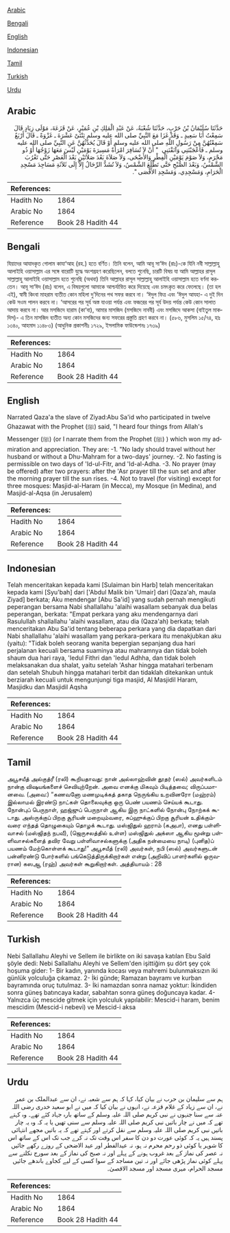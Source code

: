 [Arabic](#arabic)

[Bengali](#bengali)

[English](#english)

[Indonesian](#indonesian)

[Tamil](#tamil)

[Turkish](#turkish)

[Urdu](#urdu)

## Arabic


<div dir="rtl" lang="ar" style={{fontSize:'larger',backgroundColor:'#f8f9fa',padding:20}}>
حَدَّثَنَا سُلَيْمَانُ بْنُ حَرْبٍ، حَدَّثَنَا شُعْبَةُ، عَنْ عَبْدِ الْمَلِكِ بْنِ عُمَيْرٍ، عَنْ قَزَعَةَ، مَوْلَى زِيَادٍ قَالَ سَمِعْتُ أَبَا سَعِيدٍ ـ وَقَدْ غَزَا مَعَ النَّبِيِّ صلى الله عليه وسلم ثِنْتَىْ عَشْرَةَ ـ غَزْوَةً ـ قَالَ أَرْبَعٌ سَمِعْتُهُنَّ مِنْ رَسُولِ اللَّهِ صلى الله عليه وسلم أَوْ قَالَ يُحَدِّثُهُنَّ عَنِ النَّبِيِّ صلى الله عليه وسلم ـ فَأَعْجَبْنَنِي وَآنَقْنَنِي ‏ "‏ أَنْ لاَ تُسَافِرَ امْرَأَةٌ مَسِيرَةَ يَوْمَيْنِ لَيْسَ مَعَهَا زَوْجُهَا أَوْ ذُو مَحْرَمٍ، وَلاَ صَوْمَ يَوْمَيْنِ الْفِطْرِ وَالأَضْحَى، وَلاَ صَلاَةَ بَعْدَ صَلاَتَيْنِ بَعْدَ الْعَصْرِ حَتَّى تَغْرُبَ الشَّمْسُ، وَبَعْدَ الصُّبْحِ حَتَّى تَطْلُعَ الشَّمْسُ، وَلاَ تُشَدُّ الرِّحَالُ إِلاَّ إِلَى ثَلاَثَةِ مَسَاجِدَ مَسْجِدِ الْحَرَامِ، وَمَسْجِدِي، وَمَسْجِدِ الأَقْصَى ‏"‏‏.‏
</div>
<div style={{backgroundColor:'#f8f9fa',padding:20, marginBottom: 10}}><table> <thead> <tr> <th>References:</th> <th></th> </tr> </thead> <tbody><tr><td>Hadith No</td><td>1864</td></tr><tr><td>Arabic No</td><td>1864</td></tr><tr><td>Reference</td><td>Book 28 Hadith 44</td></tr></tbody></table></div>

## Bengali


<div dir="ltr" lang="bn" style={{fontSize:'larger',backgroundColor:'#f8f9fa',padding:20}}>
যিয়াদের আযাদকৃত গোলাম কাযা‘আহ (রহ.) হতে বর্ণিত। তিনি বলেন, আমি আবূ সা‘ঈদ (রাঃ)-কে যিনি নবী সাল্লাল্লাহু আলাইহি ওয়াসাল্লাম এর সঙ্গে বারোটি যুদ্ধে অংশগ্রহণ করেছিলেন, বলতে শুনেছি, চারটি বিষয় যা আমি আল্লাহর রাসূল সাল্লাল্লাহু আলাইহি ওয়াসাল্লাম হতে শুনেছি (অথবা) তিনি আল্লাহর রাসূল সাল্লাল্লাহু আলাইহি ওয়াসাল্লাম হতে বর্ণনা করতেন। আবূ সা‘ঈদ (রাঃ) বলেন, এ বিষয়গুলো আমাকে আশ্চর্যান্বিত করে দিয়েছে এবং চমৎকৃত করে ফেলেছে। (তা হল এই), স্বামী কিংবা মাহরাম ব্যতীত কোন মহিলা দু’দিনের পথ সফর করবে না। ‘ঈদুল ফিত্র এবং ‘ঈদুল আযহা- এ দুই দিন কেউ সওম পালন করবে না। ‘আসরের পর সূর্য অস্ত যাওয়া পর্যন্ত এবং ফজরের পর সূর্য উদয় পর্যন্ত কেউ কোন সালাত আদায় করবে না। আর মসজিদে হারাম (কা‘বা), আমার মাসজিদ (মসজিদে নাববী) এবং মসজিদে আকসা (বাইতুল মাকদিস)- এ তিন মাসজিদ ব্যতীত অন্য কোন মসজিদের জন্য সফরের প্রস্তুতি গ্রহণ করবে না। (৫৮৬, মুসলিম ১৫/৭৪, হাঃ ১৩৪০, আহমাদ ১১৪৮৩) (আধুনিক প্রকাশনীঃ ১৭২৯, ইসলামিক ফাউন্ডেশনঃ ১৭৩৯)
</div>
<div style={{backgroundColor:'#f8f9fa',padding:20, marginBottom: 10}}><table> <thead> <tr> <th>References:</th> <th></th> </tr> </thead> <tbody><tr><td>Hadith No</td><td>1864</td></tr><tr><td>Arabic No</td><td>1864</td></tr><tr><td>Reference</td><td>Book 28 Hadith 44</td></tr></tbody></table></div>

## English


<div dir="ltr" lang="en" style={{fontSize:'larger',backgroundColor:'#f8f9fa',padding:20}}>
Narrated Qaza'a the slave of Ziyad:Abu Sa'id who participated in twelve Ghazawat with the Prophet (ﷺ) said, "I heard four things from Allah's Messenger (ﷺ) (or I narrate them from the Prophet (ﷺ) ) which won my admiration and appreciation. They are: -1. "No lady should travel without her husband or without a Dhu-Mahram for a two-days' journey. -2. No fasting is permissible on two days of 'Id-ul-Fitr, and 'Id-al-Adha. -3. No prayer (may be offered) after two prayers: after the 'Asr prayer till the sun set and after the morning prayer till the sun rises. -4. Not to travel (for visiting) except for three mosques: Masjid-al-Haram (in Mecca), my Mosque (in Medina), and Masjid-al-Aqsa (in Jerusalem)
</div>
<div style={{backgroundColor:'#f8f9fa',padding:20, marginBottom: 10}}><table> <thead> <tr> <th>References:</th> <th></th> </tr> </thead> <tbody><tr><td>Hadith No</td><td>1864</td></tr><tr><td>Arabic No</td><td>1864</td></tr><tr><td>Reference</td><td>Book 28 Hadith 44</td></tr></tbody></table></div>

## Indonesian


<div dir="ltr" lang="id" style={{fontSize:'larger',backgroundColor:'#f8f9fa',padding:20}}>
Telah menceritakan kepada kami [Sulaiman bin Harb] telah menceritakan kepada kami [Syu'bah] dari ['Abdul Malik bin 'Umair] dari [Qaza'ah, maula Ziyad] berkata; Aku mendengar [Abu Sa'id] yang sudah pernah mengikuti peperangan bersama Nabi shallallahu 'alaihi wasallam sebanyak dua belas peperangan, berkata: "Empat perkara yang aku mendengarnya dari Rasulullah shallallahu 'alaihi wasallam, atau dia (Qaza'ah) berkata; telah menceritakan Abu Sa'id tentang beberapa perkara yang dia dapatkan dari Nabi shallallahu 'alaihi wasallam yang perkara-perkara itu menakjubkan aku (yaitu): "Tidak boleh seorang wanita bepergian sepanjang dua hari perjalanan kecuali bersama suaminya atau mahramnya dan tidak boleh shaum dua hari raya, 'Iedul Fithri dan 'Iedul Adhha, dan tidak boleh melaksanakan dua shalat, yaitu setelah 'Ashar hingga matahari terbenam dan setelah Shubuh hingga matahari terbit dan tidaklah ditekankan untuk berziarah kecuali untuk mengunjungi tiga masjid, Al Masjidil Haram, Masjidku dan Masjidil Aqsha
</div>
<div style={{backgroundColor:'#f8f9fa',padding:20, marginBottom: 10}}><table> <thead> <tr> <th>References:</th> <th></th> </tr> </thead> <tbody><tr><td>Hadith No</td><td>1864</td></tr><tr><td>Arabic No</td><td>1864</td></tr><tr><td>Reference</td><td>Book 28 Hadith 44</td></tr></tbody></table></div>

## Tamil


<div dir="ltr" lang="ta" style={{fontSize:'larger',backgroundColor:'#f8f9fa',padding:20}}>
அபூசயீத் அல்குத்ரீ (ரலி) கூறியதாவது: நான் அல்லாஹ்வின் தூதர் (ஸல்) அவர்களிடம் நான்கு விஷயங்களைச் செவியுற்றேன். அவை எனக்கு மிகவும் பிடித்தவை; விருப்பமானவை. (அவை:) “கணவனோ மணமுடிக்கத் தகாத நெருங்கிய உறவினரோ (மஹ்ரம்) இல்லாமல் இரண்டு நாட்கள் தொலைவுக்கு ஒரு பெண் பயணம் செய்யக் கூடாது. நோன்புப் பெருநாள், ஹஜ்ஜுப் பெருநாள் ஆகிய இரு நாட்களில் நோன்பு நோற்கக் கூடாது. அஸ்ருக்குப் பிறகு சூரியன் மறையும்வரை, சுப்ஹுக்குப் பிறகு சூரியன் உதிக்கும்வரை எந்தத் தொழுகையும் தொழக் கூடாது. மஸ்ஜிதுல் ஹராம் (கஅபா), எனது பள்ளிவாசல் (மஸ்ஜிதந் நபவீ), (ஜெருசலத்தில் உள்ள) மஸ்ஜிதுல் அக்ஸா ஆகிய மூன்று பள்ளிவாசல்களைத் தவிர வேறு பள்ளிவாசல்களுக்கு (அதிக நன்மையை நாடி) (புனித)ப் பயணம் மேற்கொள்ளக் கூடாது!” அபூசயீத் (ரலி) அவர்கள், நபி (ஸல்) அவர்களுடன் பன்னிரண்டு போர்களில் பங்கெடுத்திருக்கிறார்கள் என்று (அறிவிப் பாளர்களில் ஒருவரான) கஸஆ (ரஹ்) அவர்கள் கூறுகிறார்கள். அத்தியாயம் : 28
</div>
<div style={{backgroundColor:'#f8f9fa',padding:20, marginBottom: 10}}><table> <thead> <tr> <th>References:</th> <th></th> </tr> </thead> <tbody><tr><td>Hadith No</td><td>1864</td></tr><tr><td>Arabic No</td><td>1864</td></tr><tr><td>Reference</td><td>Book 28 Hadith 44</td></tr></tbody></table></div>

## Turkish


<div dir="ltr" lang="tr" style={{fontSize:'larger',backgroundColor:'#f8f9fa',padding:20}}>
Nebi Sallallahu Aleyhi ve Sellem ile birlikte on iki savaşa katılan Ebu Saîd şöyle dedi: Nebi Sallallahu Aleyhi ve Sellem'den işittiğim şu dört şey çok hoşuma gider: 1- Bir kadın, yanında kocası veya mahremi bulunmaksızın iki günlük yolculuğa çıkamaz. 2- İki günde; Ramazan bayramı ve kurban bayramında oruç tutulmaz. 3- İki namazdan sonra namaz yoktur: İkindiden sonra güneş batıncaya kadar, sabahtan sonra güneş doğuncaya kadar. 4- Yalnızca üç mescide gitmek için yolculuk yapılabilir: Mescid-i haram, benim mescidim (Mescid-i nebevi) ve Mescid-i aksa
</div>
<div style={{backgroundColor:'#f8f9fa',padding:20, marginBottom: 10}}><table> <thead> <tr> <th>References:</th> <th></th> </tr> </thead> <tbody><tr><td>Hadith No</td><td>1864</td></tr><tr><td>Arabic No</td><td>1864</td></tr><tr><td>Reference</td><td>Book 28 Hadith 44</td></tr></tbody></table></div>

## Urdu


<div dir="rtl" lang="ur" style={{fontSize:'larger',backgroundColor:'#f8f9fa',padding:20}}>
ہم سے سلیمان بن حرب نے بیان کیا، کہا کہ ہم سے شعبہ نے، ان سے عبدالملک بن عمر نے، ان سے زیاد کے غلام قزعہ نے، انہوں نے بیان کیا کہ میں نے ابو سعید خدری رضی اللہ عنہ سے سنا جنہوں نے نبی کریم صلی اللہ علیہ وسلم کے ساتھ بارہ جہاد کئے تھے۔ وہ کہتے تھے کہ میں نے چار باتیں نبی کریم صلی اللہ علیہ وسلم سے سنی تھیں یا یہ کہ وہ یہ چار باتیں نبی کریم صلی اللہ علیہ وسلم سے نقل کرتے اور کہتے تھے کہ یہ باتیں مجھے انتہائی پسند ہیں یہ کہ کوئی عورت دو دن کا سفر اس وقت تک نہ کرے جب تک اس کے ساتھ اس کا شوہر یا کوئی ذو رحم محرم نہ ہو، نہ عیدالفطر اور عید الاضحی کے روزے رکھے جائیں نہ عصر کی نماز کے بعد غروب ہونے کے پہلے اور نہ صبح کی نماز کے بعد سورج نکلنے سے پہلے کوئی نماز پڑھی جائے اور نہ تین مساجد کے سوا کسی کے لیے کجاوے باندھے جائیں مسجد الحرام، میری مسجد اور مسجد الاقصیٰ۔
</div>
<div style={{backgroundColor:'#f8f9fa',padding:20, marginBottom: 10}}><table> <thead> <tr> <th>References:</th> <th></th> </tr> </thead> <tbody><tr><td>Hadith No</td><td>1864</td></tr><tr><td>Arabic No</td><td>1864</td></tr><tr><td>Reference</td><td>Book 28 Hadith 44</td></tr></tbody></table></div>